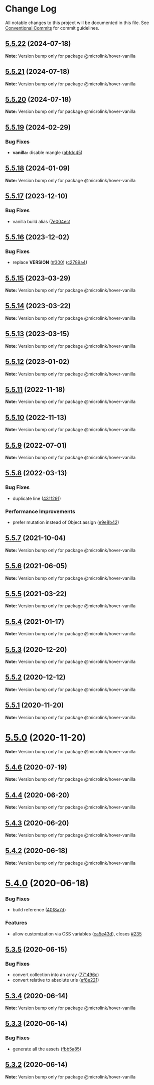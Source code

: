# Change Log

All notable changes to this project will be documented in this file.
See [Conventional Commits](https://conventionalcommits.org) for commit guidelines.

## [5.5.22](https://github.com/microlinkhq/sdk/compare/v5.5.21...v5.5.22) (2024-07-18)

**Note:** Version bump only for package @microlink/hover-vanilla

## [5.5.21](https://github.com/microlinkhq/sdk/compare/v5.5.20...v5.5.21) (2024-07-18)

**Note:** Version bump only for package @microlink/hover-vanilla

## [5.5.20](https://github.com/microlinkhq/sdk/compare/v5.5.19...v5.5.20) (2024-07-18)

**Note:** Version bump only for package @microlink/hover-vanilla

## [5.5.19](https://github.com/microlinkhq/sdk/compare/v5.5.18...v5.5.19) (2024-02-29)

### Bug Fixes

* **vanilla:** disable mangle ([abfdc45](https://github.com/microlinkhq/sdk/commit/abfdc45a404df4a491f28db2713ddfe9e2a95aa4))

## [5.5.18](https://github.com/microlinkhq/sdk/compare/v5.5.17...v5.5.18) (2024-01-09)

**Note:** Version bump only for package @microlink/hover-vanilla

## [5.5.17](https://github.com/microlinkhq/sdk/compare/v5.5.16...v5.5.17) (2023-12-10)

### Bug Fixes

* vanilla build alias ([7e004ec](https://github.com/microlinkhq/sdk/commit/7e004ecaa493c4f667fd54b91c5811f994c5ed18))

## [5.5.16](https://github.com/microlinkhq/sdk/compare/v5.5.15...v5.5.16) (2023-12-02)

### Bug Fixes

* replace __VERSION__ ([#300](https://github.com/microlinkhq/sdk/issues/300)) ([c2789a4](https://github.com/microlinkhq/sdk/commit/c2789a47f8a4c3bf5c793de53f9a5a5aa2fccba5))

## [5.5.15](https://github.com/microlinkhq/sdk/compare/v5.5.14...v5.5.15) (2023-03-29)

**Note:** Version bump only for package @microlink/hover-vanilla

## [5.5.14](https://github.com/microlinkhq/sdk/compare/v5.5.13...v5.5.14) (2023-03-22)

**Note:** Version bump only for package @microlink/hover-vanilla

## [5.5.13](https://github.com/microlinkhq/sdk/compare/v5.5.12...v5.5.13) (2023-03-15)

**Note:** Version bump only for package @microlink/hover-vanilla

## [5.5.12](https://github.com/microlinkhq/sdk/compare/v5.5.11...v5.5.12) (2023-01-02)

**Note:** Version bump only for package @microlink/hover-vanilla

## [5.5.11](https://github.com/microlinkhq/sdk/compare/v5.5.10...v5.5.11) (2022-11-18)

**Note:** Version bump only for package @microlink/hover-vanilla

## [5.5.10](https://github.com/microlinkhq/sdk/compare/v5.5.9...v5.5.10) (2022-11-13)

**Note:** Version bump only for package @microlink/hover-vanilla

## [5.5.9](https://github.com/microlinkhq/sdk/compare/v5.5.8...v5.5.9) (2022-07-01)

**Note:** Version bump only for package @microlink/hover-vanilla

## [5.5.8](https://github.com/microlinkhq/sdk/compare/v5.5.7...v5.5.8) (2022-03-13)

### Bug Fixes

* duplicate line ([431f291](https://github.com/microlinkhq/sdk/commit/431f291385248e72c163d6e89a6a60fdb1b49bb2))

### Performance Improvements

* prefer mutation instead of Object.assign ([e9e8b42](https://github.com/microlinkhq/sdk/commit/e9e8b42b3f42591f66469226a1c0db0ec1a061c8))

## [5.5.7](https://github.com/microlinkhq/sdk/compare/v5.5.6...v5.5.7) (2021-10-04)

**Note:** Version bump only for package @microlink/hover-vanilla

## [5.5.6](https://github.com/microlinkhq/sdk/compare/v5.5.5...v5.5.6) (2021-06-05)

**Note:** Version bump only for package @microlink/hover-vanilla

## [5.5.5](http://github.com/microlinkhq/sdk/tree/master/packages/hover-vanilla/compare/v5.5.4...v5.5.5) (2021-03-22)

**Note:** Version bump only for package @microlink/hover-vanilla

## [5.5.4](http://github.com/microlinkhq/sdk/tree/master/packages/hover-vanilla/compare/v5.5.3...v5.5.4) (2021-01-17)

**Note:** Version bump only for package @microlink/hover-vanilla

## [5.5.3](http://github.com/microlinkhq/sdk/tree/master/packages/hover-vanilla/compare/v5.5.2...v5.5.3) (2020-12-20)

**Note:** Version bump only for package @microlink/hover-vanilla

## [5.5.2](http://github.com/microlinkhq/sdk/tree/master/packages/hover-vanilla/compare/v5.5.1...v5.5.2) (2020-12-12)

**Note:** Version bump only for package @microlink/hover-vanilla

## [5.5.1](http://github.com/microlinkhq/sdk/tree/master/packages/hover-vanilla/compare/v5.5.0...v5.5.1) (2020-11-20)

**Note:** Version bump only for package @microlink/hover-vanilla

# [5.5.0](http://github.com/microlinkhq/sdk/tree/master/packages/hover-vanilla/compare/v5.4.6...v5.5.0) (2020-11-20)

**Note:** Version bump only for package @microlink/hover-vanilla

## [5.4.6](http://github.com/microlinkhq/sdk/tree/master/packages/hover-vanilla/compare/v5.4.5...v5.4.6) (2020-07-19)

**Note:** Version bump only for package @microlink/hover-vanilla

## [5.4.4](http://github.com/microlinkhq/sdk/tree/master/packages/hover-vanilla/compare/v5.4.3...v5.4.4) (2020-06-20)

**Note:** Version bump only for package @microlink/hover-vanilla

## [5.4.3](http://github.com/microlinkhq/sdk/tree/master/packages/hover-vanilla/compare/v5.4.2...v5.4.3) (2020-06-20)

**Note:** Version bump only for package @microlink/hover-vanilla

## [5.4.2](http://github.com/microlinkhq/sdk/tree/master/packages/hover-vanilla/compare/v5.4.0...v5.4.2) (2020-06-18)

**Note:** Version bump only for package @microlink/hover-vanilla

# [5.4.0](http://github.com/microlinkhq/sdk/tree/master/packages/hover-vanilla/compare/v5.3.5...v5.4.0) (2020-06-18)

### Bug Fixes

* build reference ([40f8a7d](http://github.com/microlinkhq/sdk/tree/master/packages/hover-vanilla/commit/40f8a7d2e9936b823ea1e2cfdabf0df7ee2fcb44))

### Features

* allow customization via CSS variables ([ca5e43d](http://github.com/microlinkhq/sdk/tree/master/packages/hover-vanilla/commit/ca5e43dce9937804ad9096c2277c430ebaa60043)), closes [#235](http://github.com/microlinkhq/sdk/tree/master/packages/hover-vanilla/issues/235)

## [5.3.5](http://github.com/microlinkhq/sdk/tree/master/packages/hover-vanilla/compare/v5.3.4...v5.3.5) (2020-06-15)

### Bug Fixes

* convert collection into an array ([771496c](http://github.com/microlinkhq/sdk/tree/master/packages/hover-vanilla/commit/771496c2455e77e57ac3e14937c74ca719b8468c))
* convert relative to absolute urls ([ef8e221](http://github.com/microlinkhq/sdk/tree/master/packages/hover-vanilla/commit/ef8e221f0e1a9b74bc3d72e79d87a71d347f8e5b))

## [5.3.4](http://github.com/microlinkhq/sdk/tree/master/packages/hover-vanilla/compare/v5.3.3...v5.3.4) (2020-06-14)

**Note:** Version bump only for package @microlink/hover-vanilla

## [5.3.3](http://github.com/microlinkhq/sdk/tree/master/packages/hover-vanilla/compare/v5.3.2...v5.3.3) (2020-06-14)

### Bug Fixes

* generate all the assets ([fbb5a85](http://github.com/microlinkhq/sdk/tree/master/packages/hover-vanilla/commit/fbb5a85ad9d56d59ca8d0cea314124999a0905b7))

## [5.3.2](http://github.com/microlinkhq/sdk/tree/master/packages/hover-vanilla/compare/v5.3.1...v5.3.2) (2020-06-14)

**Note:** Version bump only for package @microlink/hover-vanilla
